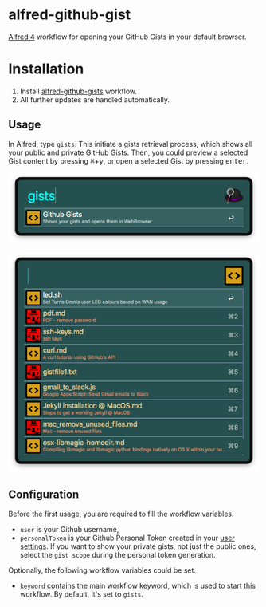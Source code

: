 # alfred-github-gist
[Alfred 4][1] workflow for opening your GitHub Gists in your default browser.

# Installation
1) Install [alfred-github-gists][2] workflow.
2) All further updates are handled automatically.

## Usage
In Alfred, type `gists`. This initiate a gists retrieval process, which shows all your public and private GitHub Gists.
Then, you could preview a selected Gist content by pressing <kbd>⌘</kbd>+<kbd>y</kbd>, or open a selected Gist by pressing <kbd>enter</kbd>.

![alfred-github-gist-menu](doc/images/alfred-gist-menu.png?raw=true "")

![alfred-github-gist-submenu](doc/images/alfred-gist-submenu.png?raw=true "")


## Configuration
Before the first usage, you are required to fill the workflow variables.

- `user` is your Github username,
- `personalToken` is your Github Personal Token created in your [user settings][3]. If you want to show your private gists, not just the public ones, select the `gist scope` during the personal token generation.

Optionally, the following workflow variables could be set.

- `keyword` contains the main workflow keyword, which is used to start this workflow. By default, it's set to `gists`.

[1]: https://www.alfredapp.com/
[2]: https://github.com/vookimedlo/alfred-github-gists/releases/latest
[3]: https://github.com/settings/tokens
